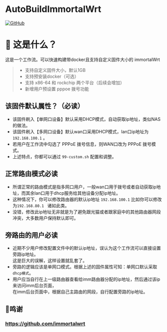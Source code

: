 # AutoBuildImmortalWrt
[![GitHub](https://img.shields.io/github/license/wukongdaily/AutoBuildImmortalWrt.svg?label=LICENSE&logo=github&logoColor=%20)](https://github.com/wukongdaily/AutoBuildImmortalWrt/blob/master/LICENSE)

# 🤔 这是什么？
这是一个工作流。可以快速构建带docker且支持自定义固件大小的 immortalWrt
> - 支持自定义固件大小，默认1GB 
> - 支持预安装docker（可选）
> - 支持 x86-64 和 rockchip 两个平台（后续会增加）
> - 新增用户预设置 pppoe 拨号功能


## 该固件默认属性？（必读）
- 该固件刷入【单网口设备】默认采用DHCP模式，自动获取ip地址，类似NAS的做法。
- 该固件刷入【多网口设备】默认wan口采用DHCP模式，lan口ip地址为 `192.168.100.1` 。
- 若用户在工作流中勾选了 PPPoE 拨号信息，则WAN口改为 PPPoE 拨号模式。
- 上述特点，你都可以通过 `99-custom.sh` 配置和调整。

## 正常路由模式必读
- 所谓正常的路由模式是指多网口用户，一般wan口用于拨号或者自动获取ip地址，而其余lan口用于dhcp服务给其他设备分配ip地址。
- 这种情况下，你可以修改路由器的默认ip地址 `192.168.100.1` 比如你可以修改为`192.168.80.1 ` 诸如此类。
- 没错，修改此ip地址无非就是为了避免跟光猫或者跟家庭中的其他路由器网段冲突，大多数用户保持默认即可。

## 旁路由的用户必读
- 近期不少用户修改配置文件中的默认ip地址，误认为这个工作流可以直接设置旁路ip地址。<br>这是巨大的误解，这样设置就乱套了。
- 旁路的逻辑应该是单网口模式。根据上述的固件属性可知：单网口默认采取`dhcp模式`。
- 用户应当自行在上一级路由器查看给imm路由器分配的ip地址，然后通过该ip来访问imm后台页面，<br>在imm后台页面中，根据自己主路由的网段，自行配置旁路的ip地址。


## 🌟鸣谢
### https://github.com/immortalwrt
